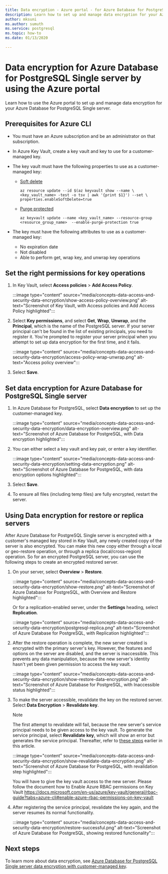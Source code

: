 ```yaml
---
title: Data encryption - Azure portal - for Azure Database for PostgreSQL - Single server
description: Learn how to set up and manage data encryption for your Azure Database for PostgreSQL Single server by using the Azure portal.
author: mksuni
ms.author: sumuth
ms.service: postgresql
ms.topic: how-to
ms.date: 01/13/2020 
 
---
```


# Data encryption for Azure Database for PostgreSQL Single server by using the Azure portal

Learn how to use the Azure portal to set up and manage data encryption for your Azure Database for PostgreSQL Single server.

## Prerequisites for Azure CLI

* You must have an Azure subscription and be an administrator on that subscription.
* In Azure Key Vault, create a key vault and key to use for a customer-managed key.
* The key vault must have the following properties to use as a customer-managed key:
  * [Soft delete](../key-vault/general/soft-delete-overview.md)

    ```azurecli-interactive
    az resource update --id $(az keyvault show --name \ <key_vault_name> -test -o tsv | awk '{print $1}') --set \ properties.enableSoftDelete=true
    ```

  * [Purge protected](../key-vault/general/soft-delete-overview.md#purge-protection)

    ```azurecli-interactive
    az keyvault update --name <key_vault_name> --resource-group <resource_group_name>  --enable-purge-protection true
    ```

* The key must have the following attributes to use as a customer-managed key:
  * No expiration date
  * Not disabled
  * Able to perform get, wrap key, and unwrap key operations

## Set the right permissions for key operations

1. In Key Vault, select **Access policies** > **Add Access Policy**.

   :::image type="content" source="media/concepts-data-access-and-security-data-encryption/show-access-policy-overview.png" alt-text="Screenshot of Key Vault, with Access policies and Add Access Policy highlighted":::

2. Select **Key permissions**, and select **Get**, **Wrap**, **Unwrap**, and the **Principal**, which is the name of the PostgreSQL server. If your server principal can't be found in the list of existing principals, you need to register it. You're prompted to register your server principal when you attempt to set up data encryption for the first time, and it fails.  

   :::image type="content" source="media/concepts-data-access-and-security-data-encryption/access-policy-wrap-unwrap.png" alt-text="Access policy overview":::

3. Select **Save**.

## Set data encryption for Azure Database for PostgreSQL Single server

1. In Azure Database for PostgreSQL, select **Data encryption** to set up the customer-managed key.

   :::image type="content" source="media/concepts-data-access-and-security-data-encryption/data-encryption-overview.png" alt-text="Screenshot of Azure Database for PostgreSQL, with Data encryption highlighted":::

2. You can either select a key vault and key pair, or enter a key identifier.

   :::image type="content" source="media/concepts-data-access-and-security-data-encryption/setting-data-encryption.png" alt-text="Screenshot of Azure Database for PostgreSQL, with data encryption options highlighted":::

3. Select **Save**.

4. To ensure all files (including temp files) are fully encrypted, restart the server.

## Using Data encryption for restore or replica servers

After Azure Database for PostgreSQL Single server is encrypted with a customer's managed key stored in Key Vault, any newly created copy of the server is also encrypted. You can make this new copy either through a local or geo-restore operation, or through a replica (local/cross-region) operation. So for an encrypted PostgreSQL server, you can use the following steps to create an encrypted restored server.

1. On your server, select **Overview** > **Restore**.

   :::image type="content" source="media/concepts-data-access-and-security-data-encryption/show-restore.png" alt-text="Screenshot of Azure Database for PostgreSQL, with Overview and Restore highlighted":::

   Or for a replication-enabled server, under the **Settings** heading, select **Replication**.

   :::image type="content" source="media/concepts-data-access-and-security-data-encryption/postgresql-replica.png" alt-text="Screenshot of Azure Database for PostgreSQL, with Replication highlighted":::

2. After the restore operation is complete, the new server created is encrypted with the primary server's key. However, the features and options on the server are disabled, and the server is inaccessible. This prevents any data manipulation, because the new server's identity hasn't yet been given permission to access the key vault.

   :::image type="content" source="media/concepts-data-access-and-security-data-encryption/show-restore-data-encryption.png" alt-text="Screenshot of Azure Database for PostgreSQL, with Inaccessible status highlighted":::

3. To make the server accessible, revalidate the key on the restored server. Select **Data Encryption** > **Revalidate key**.

   > [!NOTE]
   > The first attempt to revalidate will fail, because the new server's service principal needs to be given access to the key vault. To generate the service principal, select **Revalidate key**, which will show an error but generates the service principal. Thereafter, refer to [these steps](#set-the-right-permissions-for-key-operations) earlier in this article.

   :::image type="content" source="media/concepts-data-access-and-security-data-encryption/show-revalidate-data-encryption.png" alt-text="Screenshot of Azure Database for PostgreSQL, with revalidation step highlighted":::

   You will have to give the key vault access to the new server.
   Please follow the document how to Enable Azure RBAC permissions on Key Vault
   https://docs.microsoft.com/en-us/azure/key-vault/general/rbac-guide?tabs=azure-cli#enable-azure-rbac-permissions-on-key-vault

4. After registering the service principal, revalidate the key again, and the server resumes its normal functionality.

   :::image type="content" source="media/concepts-data-access-and-security-data-encryption/restore-successful.png" alt-text="Screenshot of Azure Database for PostgreSQL, showing restored functionality":::

## Next steps

 To learn more about data encryption, see [Azure Database for PostgreSQL Single server data encryption with customer-managed key](concepts-data-encryption-postgresql.md).
